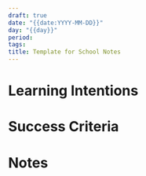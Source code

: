 ```yaml
---
draft: true
date: "{{date:YYYY-MM-DD}}"
day: "{{day}}"
period: 
tags:
title: Template for School Notes
---
```


# Learning Intentions

# Success Criteria

# Notes
